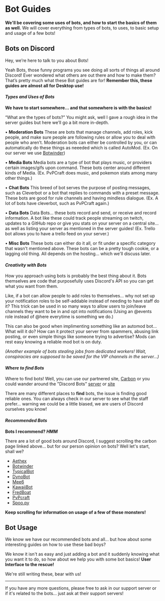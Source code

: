 # **Bot Guides**

**We'll be covering some uses of bots, and how to start the basics of them as well.**
We will cover everything from types of bots, to uses, to basic setup and usage of a few bots!

## **Bots on Discord**

Hey, we’re here to talk to you about Bots!

Yeah Bots, those funny programs you see doing all sorts of things all around Discord! Ever wondered what others are out there and how to make them? That’s pretty much what these Bot guides are for! **Remember this, these guides are almost all for Desktop use!**

#### *Types and Uses of Bots*

**We have to start somewhere… and that somewhere is with the basics!**

“What are the types of bots?” You might ask, well I gave a rough idea in the server guides but here we’ll go a bit more in-depth.

  • **Moderation Bots**
These are bots that manage channels, add roles, kick people, and make sure people are following rules or allow you to deal with people who aren’t. Moderation bots can either be controlled by you, or can automatically do these things as neeeded which is called AutoMod. (Ex. On our server we use [Botwinder](http://botwinder.info))

 • **Media Bots**
Media bots are a type of bot that plays music, or providers certain images/gifs upon command. These bots center around different kinds of Media. (Ex. PvPCraft does music, and pokemon stats among many other things.)

 • **Chat Bots**
This breed of bot serves the purpose of posting messages, such as Cleverbot or a bot that replies to commands with a preset message. These bots are good for rule channels and having mindless dialogue. (Ex. A lot of bots have cleverbot, such as PvPCraft again.)

 • **Data Bots**
Data Bots… these bots record and send, or receive and record information. A bot like these could track people streaming on twitch, updates to a GitHub repo or give you stats on your server on a central site… as well as listing your server as mentioned in the server guides! (Ex. Trello bot allows you to have a trello feed on your server.)

 • **Misc Bots**
These bots can either do it all, or fit under a specific category that wasn't mentioned above. These bots can be a pretty tough cookie, or a lagging old thing. All depends on the hosting... which we'll discuss later.

#### *Creativity with Bots*

How you approach using bots is probably the best thing about it. Bots themselves are code that purposefully uses Discord's API so you can get what you want from them.

Like, if a bot can allow people to add roles to themselves... why not set up your notification roles to be self-addable instead of needing to have staff do it?
This trick can be used in so many ways to allow users to join/leave channels they want to be in and opt into notifications (Using an @events role instead of @here everytime is something we do.)

This can also be good when implimenting something like an automod bot... What will it do? How can it protect your server from spammers, abusing link posting, or even simple things like someone trying to advertise? Mods can rest easy knowing a reliable mod bot is on duty.

*(Another example of bots stealing jobs from dedicated workers! Wait, conspiracies are supposed to be saved for the VIP channels in the server...)*

#### *Where to find Bots*

Where to find bots! Well, you can use our partnered site, [Carbon](https://www.carbonitex.net/discord/bots) or you could wander around the "Discord Bots" [server](https://discord.gg/xbgUBZQ) or [site](https://bots.discord.pw/)

There are many different places to **find** bots, the issue is finding good reliable ones. You can always check in our server to see what the staff prefer... warning we could be a little biased, we are users of Discord ourselves you know!

#### *Recommended Bots*

**Bots I recommend? _HMM_**

There are a lot of good bots around Discord, I suggest scrolling the carbon page linked above... but for our person opinion on bots?
Well let's start, shall we?

* [Aethex](https://aethex.xyz/)
* [Botwinder](http://botwinder.info/)
* [TypicalBot](https://typicalbot.com/)
* [DynoBot](https://www.dynobot.net/)
* [Mee6](https://mee6.xyz)
* [KawaiiBot](https://kawaiibot.pw/)
* [FredBoat](http://docs.frederikam.com/)
* [PvPcraft](https://bot.pvpcraft.ca/)
* [Spoo.py](https://bots.discord.pw/bots/109379894718234624)

**Keep scrolling for information on usage of a few of these monsters!**

## **Bot Usage**

We know we have our recommended bots and all... but how about some interesting guides on how to use these bad boys?

We know it isn't as easy and just adding a bot and it suddenly knowing what you want it to do, so how about we help you with some bot basics! **User Interface to the rescue!**

We're still writing these, bear with us!

---

If you have any more questions, please free to ask in our support server or if it's related to the bots... just ask at their support servers!
